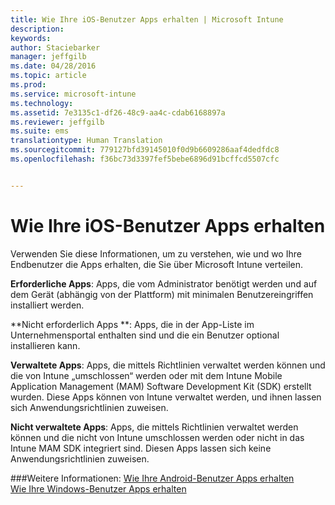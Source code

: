 ```yaml
---
title: Wie Ihre iOS-Benutzer Apps erhalten | Microsoft Intune
description: 
keywords: 
author: Staciebarker
manager: jeffgilb
ms.date: 04/28/2016
ms.topic: article
ms.prod: 
ms.service: microsoft-intune
ms.technology: 
ms.assetid: 7e3135c1-df26-48c9-aa4c-cdab6168897a
ms.reviewer: jeffgilb
ms.suite: ems
translationtype: Human Translation
ms.sourcegitcommit: 779127bfd39145010f0d9b6609286aaf4dedfdc8
ms.openlocfilehash: f36bc73d3397fef5bebe6896d91bcffcd5507cfc


---
```



# Wie Ihre iOS-Benutzer Apps erhalten

Verwenden Sie diese Informationen, um zu verstehen, wie und wo Ihre Endbenutzer die Apps erhalten, die Sie über Microsoft Intune verteilen. 

**Erforderliche Apps**: Apps, die vom Administrator benötigt werden und auf dem Gerät (abhängig von der Plattform) mit minimalen Benutzereingriffen installiert werden.

**Nicht erforderlich Apps **: Apps, die in der App-Liste im Unternehmensportal enthalten sind und die ein Benutzer optional installieren kann.

**Verwaltete Apps**: Apps, die mittels Richtlinien verwaltet werden können und die von Intune „umschlossen“ werden oder mit dem Intune Mobile Application Management (MAM) Software Development Kit (SDK) erstellt wurden. Diese Apps können von Intune verwaltet werden, und ihnen lassen sich Anwendungsrichtlinien zuweisen.

**Nicht verwaltete Apps**: Apps, die mittels Richtlinien verwaltet werden können und die nicht von Intune umschlossen werden oder nicht in das Intune MAM SDK integriert sind. Diesen Apps lassen sich keine Anwendungsrichtlinien zuweisen.

###Weitere Informationen:
[Wie Ihre Android-Benutzer Apps erhalten](how-your-android-users-get-their-apps.md)</br>
[Wie Ihre Windows-Benutzer Apps erhalten](how-your-windows-users-get-their-apps.md)


<!--HONumber=Jun16_HO4-->



